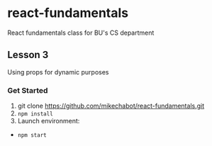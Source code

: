 # react-fundamentals
React fundamentals class for BU's CS department

## Lesson 3

Using props for dynamic purposes

### Get Started
1. git clone https://github.com/mikechabot/react-fundamentals.git
2. `npm install`
3. Launch environment:
  * `npm start`